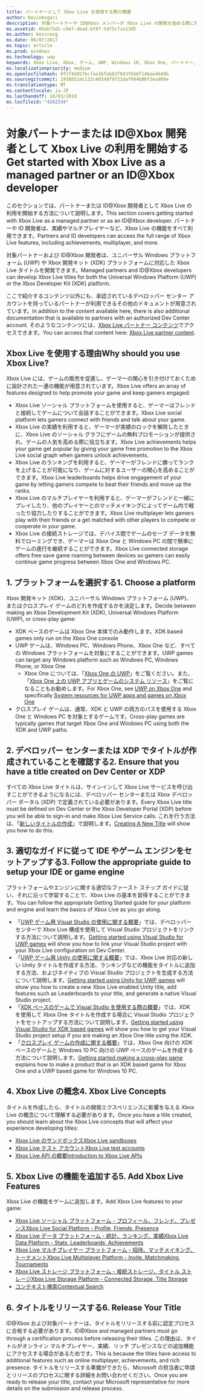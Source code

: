 ```yaml
---
title: パートナーとして Xbox Live を使用する際の概要
author: KevinAsgari
description: 対象パートナーや ID@Xbox メンバーが Xbox Live の開発を始める際に役立つリンクを紹介します。
ms.assetid: 69ab75d1-c0e7-4bad-bf8f-5df5cfce13d5
ms.author: kevinasg
ms.date: 06/07/2017
ms.topic: article
ms.prod: windows
ms.technology: uwp
keywords: Xbox Live, Xbox, ゲーム, UWP, Windows 10, Xbox One, パートナー, ID@Xbox
ms.localizationpriority: medium
ms.openlocfilehash: 0f2f4d957bcfae1bfeb62f043f666f14bee4649b
ms.sourcegitcommit: 1938851dc132c60348f9722daf994b86f2ead09e
ms.translationtype: MT
ms.contentlocale: ja-JP
ms.lasthandoff: 10/03/2018
ms.locfileid: "4262334"
---
```

# <a name="get-started-with-xbox-live-as-a-managed-partner-or-an-idxbox-developer"></a><span data-ttu-id="63e6c-104">対象パートナーまたは ID@Xbox 開発者として Xbox Live の利用を開始する</span><span class="sxs-lookup"><span data-stu-id="63e6c-104">Get started with Xbox Live as a managed partner or an ID@Xbox developer</span></span>

<span data-ttu-id="63e6c-105">このセクションでは、パートナーまたは ID@Xbox 開発者として Xbox Live の利用を開始する方法について説明します。</span><span class="sxs-lookup"><span data-stu-id="63e6c-105">This section covers getting started with Xbox Live as a managed partner or as an ID@Xbox developer.</span></span> <span data-ttu-id="63e6c-106">パートナーや ID 開発者は、実績やマルチプレイヤーなど、Xbox Live の機能をすべて利用できます。</span><span class="sxs-lookup"><span data-stu-id="63e6c-106">Partners and ID developers can access the full range of Xbox Live features, including achievements, multiplayer, and more.</span></span>

<span data-ttu-id="63e6c-107">対象パートナーおよび ID@Xbox 開発者は、ユニバーサル Windows プラットフォーム (UWP) や Xbox 開発キット (XDK) プラットフォームに対応した Xbox Live タイトルを開発できます。</span><span class="sxs-lookup"><span data-stu-id="63e6c-107">Managed partners and ID@Xbox developers can develop Xbox Live titles for both the Universal Windows Platform (UWP) or the Xbox Developer Kit (XDK) platform.</span></span>

<span data-ttu-id="63e6c-108">ここで紹介するコンテンツ以外にも、承認されているデベロッパー センター アカウントを持っているパートナーが利用できるその他のドキュメントが用意されています。</span><span class="sxs-lookup"><span data-stu-id="63e6c-108">In addition to the content available here, there is also additional documentation that is available to partners with an authorized Dev Center account.</span></span> <span data-ttu-id="63e6c-109">そのようなコンテンツには、[Xbox Live パートナー コンテンツ](https://developer.microsoft.com/en-us/games/xbox/docs/xboxlive/xbox-live-partners/partner-content)でアクセスできます。</span><span class="sxs-lookup"><span data-stu-id="63e6c-109">You can access that content here: [Xbox Live partner content](https://developer.microsoft.com/en-us/games/xbox/docs/xboxlive/xbox-live-partners/partner-content).</span></span>

## <a name="why-should-you-use-xbox-live"></a><span data-ttu-id="63e6c-110">Xbox Live を使用する理由</span><span class="sxs-lookup"><span data-stu-id="63e6c-110">Why should you use Xbox Live?</span></span>

<span data-ttu-id="63e6c-111">Xbox Live には、ゲームの販売を促進し、ゲーマーの関心を引き付けておくために設計された一連の機能が用意されています。</span><span class="sxs-lookup"><span data-stu-id="63e6c-111">Xbox Live offers an array of features designed to help promote your game and keep gamers engaged:</span></span>

- <span data-ttu-id="63e6c-112">Xbox Live ソーシャル プラットフォームを使用すると、ゲーマーはフレンドと接続してゲームについて会話することができます。</span><span class="sxs-lookup"><span data-stu-id="63e6c-112">Xbox Live social platform lets gamers connect with friends and talk about your game.</span></span>
- <span data-ttu-id="63e6c-113">Xbox Live の実績を利用すると、ゲーマーが実績のロックを解除したときに、Xbox Live のソーシャル グラフにゲームの無料プロモーションが提供され、ゲームの人気を高める際に役立ちます。</span><span class="sxs-lookup"><span data-stu-id="63e6c-113">Xbox Live achievements helps your game get popular by giving your game free promotion to the Xbox Live social graph when gamers unlock achievements.</span></span>
- <span data-ttu-id="63e6c-114">Xbox Live のランキングを利用すると、ゲーマーがフレンドに勝ってランクを上げることが可能になり、ゲームに対するユーザーの関心を高めることができます。</span><span class="sxs-lookup"><span data-stu-id="63e6c-114">Xbox Live leaderboards helps drive engagement of your game by letting gamers compete to beat their friends and move up the ranks.</span></span>
- <span data-ttu-id="63e6c-115">Xbox Live のマルチプレイヤーを利用すると、ゲーマーがフレンドと一緒にプレイしたり、他のプレイヤーとのマッチメイキングによってゲーム内で戦ったり協力したりすることができます。</span><span class="sxs-lookup"><span data-stu-id="63e6c-115">Xbox Live multiplayer lets gamers play with their friends or a get matched with other players to compete or cooperate in your game.</span></span>
- <span data-ttu-id="63e6c-116">Xbox Live の接続ストレージでは、デバイス間でゲームのセーブ データを無料でローミングでき、ゲーマーは Xbox One と Windows PC の間で簡単にゲームの進行を継続することができます。</span><span class="sxs-lookup"><span data-stu-id="63e6c-116">Xbox Live connected storage offers free save game roaming between devices so gamers can easily continue game progress between Xbox One and Windows PC.</span></span>

## <a name="1-choose-a-platform"></a><span data-ttu-id="63e6c-117">1. プラットフォームを選択する</span><span class="sxs-lookup"><span data-stu-id="63e6c-117">1. Choose a platform</span></span>
<span data-ttu-id="63e6c-118">Xbox 開発キット (XDK)、ユニバーサル Windows プラットフォーム (UWP)、またはクロスプレイ ゲームのどれを作成するかを決定します。</span><span class="sxs-lookup"><span data-stu-id="63e6c-118">Decide between making an Xbox Development Kit (XDK), Universal Windows Platform (UWP), or cross-play game:</span></span>

- <span data-ttu-id="63e6c-119">XDK ベースのゲームは Xbox One 本体でのみ動作します。</span><span class="sxs-lookup"><span data-stu-id="63e6c-119">XDK based games only run on the Xbox One console</span></span>
- <span data-ttu-id="63e6c-120">UWP ゲームは、Windows PC、Windows Phone、Xbox One など、すべての Windows プラットフォームを対象にすることができます。</span><span class="sxs-lookup"><span data-stu-id="63e6c-120">UWP games can target any Windows platform such as Windows PC, Windows Phone, or Xbox One</span></span>
  - <span data-ttu-id="63e6c-121">Xbox One については、「[Xbox One の UWP](https://msdn.microsoft.com/en-us/windows/uwp/xbox-apps/index)」をご覧ください。また、「[Xbox One 上の UWP アプリとゲームのシステム リソース](https://msdn.microsoft.com/en-us/windows/uwp/xbox-apps/system-resource-allocation)」をご覧になることもお勧めします。</span><span class="sxs-lookup"><span data-stu-id="63e6c-121">For Xbox One, see [UWP on Xbox One](https://msdn.microsoft.com/en-us/windows/uwp/xbox-apps/index) and specifically [System resources for UWP apps and games on Xbox One](https://msdn.microsoft.com/en-us/windows/uwp/xbox-apps/system-resource-allocation)</span></span>
- <span data-ttu-id="63e6c-122">クロスプレイ ゲームは、通常、XDK と UWP の両方のパスを使用する Xbox One と Windows PC を対象とするゲームです。</span><span class="sxs-lookup"><span data-stu-id="63e6c-122">Cross-play games are typically games that target Xbox One and Windows PC using both the XDK and UWP paths.</span></span>

## <a name="2-ensure-that-you-have-a-title-created-on-dev-center-or-xdp"></a><span data-ttu-id="63e6c-123">2. デベロッパー センターまたは XDP でタイトルが作成されていることを確認する</span><span class="sxs-lookup"><span data-stu-id="63e6c-123">2. Ensure that you have a title created on Dev Center or XDP</span></span>
<span data-ttu-id="63e6c-124">すべての Xbox Live タイトルは、サインインして Xbox Live サービスを呼び出すことができるようになるには、デベロッパー センターまたは Xbox デベロッパー ポータル (XDP) で定義されている必要があります。</span><span class="sxs-lookup"><span data-stu-id="63e6c-124">Every Xbox Live title must be defined on Dev Center or the Xbox Developer Portal (XDP) before you will be able to sign-in and make Xbox Live Service calls.</span></span>  <span data-ttu-id="63e6c-125">これを行う方法は、「[新しいタイトルの作成](create-a-new-title.md)」で説明します。</span><span class="sxs-lookup"><span data-stu-id="63e6c-125">[Creating A New Title](create-a-new-title.md) will show you how to do this.</span></span>

## <a name="3-follow-the-appropriate-guide-to-setup-your-ide-or-game-engine"></a><span data-ttu-id="63e6c-126">3. 適切なガイドに従って IDE やゲーム エンジンをセットアップする</span><span class="sxs-lookup"><span data-stu-id="63e6c-126">3. Follow the appropriate guide to setup your IDE or game engine</span></span>
<span data-ttu-id="63e6c-127">プラットフォームやエンジンに関する適切なファースト ステップ ガイドに従い、それに沿って学習することで、Xbox Live の基本を習得することができます。</span><span class="sxs-lookup"><span data-stu-id="63e6c-127">You can follow the appropriate Getting Started guide for your platform and engine and learn the basics of Xbox Live as you go along.</span></span>

* <span data-ttu-id="63e6c-128">「[UWP ゲーム用 Visual Studio の使用に関する概要](get-started-with-visual-studio-and-uwp.md)」では、デベロッパー センターで Xbox Live 構成を使用して Visual Studio プロジェクトをリンクする方法について説明します。</span><span class="sxs-lookup"><span data-stu-id="63e6c-128">[Getting started using Visual Studio for UWP games](get-started-with-visual-studio-and-uwp.md) will show you how to link your Visual Studio project with your Xbox Live configuration on Dev Center.</span></span>
* <span data-ttu-id="63e6c-129">「[UWP ゲーム用 Unity の使用に関する概要](partner-add-xbox-live-to-unity-uwp.md)」では、Xbox Live 対応の新しい Unity タイトルを作成する方法、ランキングなどの機能をタイトルに追加する方法、およびネイティブの Visual Studio プロジェクトを生成する方法について説明します。</span><span class="sxs-lookup"><span data-stu-id="63e6c-129">[Getting started using Unity for UWP games](partner-add-xbox-live-to-unity-uwp.md) will show you how to create a new Xbox Live enabled Unity title, add features such as Leaderboards to your title, and generate a native Visual Studio project.</span></span>
* <span data-ttu-id="63e6c-130">「[XDK ベースのゲームで Visual Studio を使用する際の概要](xdk-developers.md)」では、XDK を使用して Xbox One タイトルを作成する場合に Visual Studio プロジェクトをセットアップする方法について説明します。</span><span class="sxs-lookup"><span data-stu-id="63e6c-130">[Getting started using Visual Studio for XDK based games](xdk-developers.md) will show you how to get your Visual Studio project setup if you are making an Xbox One title using the XDK.</span></span>
* <span data-ttu-id="63e6c-131">「[クロスプレイ ゲームの作成に関する概要](get-started-with-cross-play-games.md)」では、Xbox One 向けの XDK ベースのゲームと Windows 10 PC 向けの UWP ベースのゲームを作成する方法について説明します。</span><span class="sxs-lookup"><span data-stu-id="63e6c-131">[Getting started making a cross-play game](get-started-with-cross-play-games.md) explains how to make a product that is an XDK based game for Xbox One and a UWP based game for Windows 10 PC.</span></span>

## <a name="4-xbox-live-concepts"></a><span data-ttu-id="63e6c-132">4. Xbox Live の概念</span><span class="sxs-lookup"><span data-stu-id="63e6c-132">4. Xbox Live Concepts</span></span>
<span data-ttu-id="63e6c-133">タイトルを作成したら、タイトルの開発エクスペリエンスに影響を与える Xbox Live の概念について理解する必要があります。</span><span class="sxs-lookup"><span data-stu-id="63e6c-133">Once you have a title created, you should learn about the Xbox Live concepts that will affect your experience developing titles:</span></span>

- [<span data-ttu-id="63e6c-134">Xbox Live のサンドボックス</span><span class="sxs-lookup"><span data-stu-id="63e6c-134">Xbox Live sandboxes</span></span>](../xbox-live-sandboxes.md)
- [<span data-ttu-id="63e6c-135">Xbox Live テスト アカウント</span><span class="sxs-lookup"><span data-stu-id="63e6c-135">Xbox Live test accounts</span></span>](../xbox-live-test-accounts.md)
- [<span data-ttu-id="63e6c-136">Xbox Live API の概要</span><span class="sxs-lookup"><span data-stu-id="63e6c-136">Introduction to Xbox Live APIs</span></span>](../introduction-to-xbox-live-apis.md)

## <a name="5-add-xbox-live-features"></a><span data-ttu-id="63e6c-137">5. Xbox Live の機能を追加する</span><span class="sxs-lookup"><span data-stu-id="63e6c-137">5. Add Xbox Live Features</span></span>

<span data-ttu-id="63e6c-138">Xbox Live の機能をゲームに追加します。</span><span class="sxs-lookup"><span data-stu-id="63e6c-138">Add Xbox Live features to your game:</span></span>

- [<span data-ttu-id="63e6c-139">Xbox Live ソーシャル プラットフォーム - プロフィール、フレンド、プレゼンス</span><span class="sxs-lookup"><span data-stu-id="63e6c-139">Xbox Live Social Platform - Profile, Friends, Presence</span></span>](../social-platform/social-platform.md)
- [<span data-ttu-id="63e6c-140">Xbox Live データ プラットフォーム - 統計、ランキング、実績</span><span class="sxs-lookup"><span data-stu-id="63e6c-140">Xbox Live Data Platform - Stats, Leaderboards, Achievements</span></span>](../data-platform/data-platform.md)
- [<span data-ttu-id="63e6c-141">Xbox Live マルチプレイヤー プラットフォーム - 招待、マッチメイキング、トーナメント</span><span class="sxs-lookup"><span data-stu-id="63e6c-141">Xbox Live Multiplayer Platform - Invite, Matchmaking, Tournaments</span></span>](../multiplayer/multiplayer-intro.md)
- [<span data-ttu-id="63e6c-142">Xbox Live ストレージ プラットフォーム - 接続ストレージ、タイトル ストレージ</span><span class="sxs-lookup"><span data-stu-id="63e6c-142">Xbox Live Storage Platform - Connected Storage, Title Storage</span></span>](../storage-platform/storage-platform.md)
- [<span data-ttu-id="63e6c-143">コンテキスト検索</span><span class="sxs-lookup"><span data-stu-id="63e6c-143">Contextual Search</span></span>](../contextual-search/introduction-to-contextual-search.md)

## <a name="6-release-your-title"></a><span data-ttu-id="63e6c-144">6. タイトルをリリースする</span><span class="sxs-lookup"><span data-stu-id="63e6c-144">6. Release Your Title</span></span>

<span data-ttu-id="63e6c-145">ID@Xbox および対象パートナーは、タイトルをリリースする前に認定プロセスに合格する必要があります。</span><span class="sxs-lookup"><span data-stu-id="63e6c-145">ID@Xbox and managed partners must go through a certification process before releasing their titles.</span></span>  <span data-ttu-id="63e6c-146">この理由は、タイトルがオンライン マルチプレイヤー、実績、リッチ プレゼンスなどの追加機能にアクセスする場合があるためです。</span><span class="sxs-lookup"><span data-stu-id="63e6c-146">This is because the titles have access to additional features such as online multiplayer, achievements, and rich presence.</span></span>  <span data-ttu-id="63e6c-147">タイトルをリリースする準備ができたら、Microsoft の担当者に申請とリリースのプロセスに関する詳細をお問い合わせください。</span><span class="sxs-lookup"><span data-stu-id="63e6c-147">Once you are ready to release your title, contact your Microsoft representative for more details on the submission and release process.</span></span>
